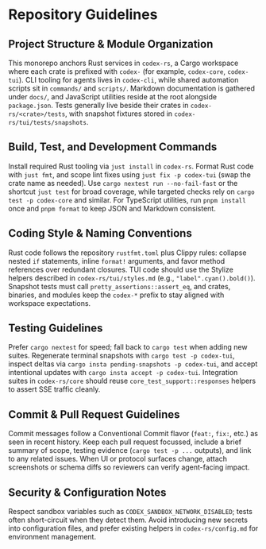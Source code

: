 # Repository Guidelines

## Project Structure & Module Organization
This monorepo anchors Rust services in `codex-rs`, a Cargo workspace where each crate is prefixed with `codex-` (for example, `codex-core`, `codex-tui`). CLI tooling for agents lives in `codex-cli`, while shared automation scripts sit in `commands/` and `scripts/`. Markdown documentation is gathered under `docs/`, and JavaScript utilities reside at the root alongside `package.json`. Tests generally live beside their crates in `codex-rs/<crate>/tests`, with snapshot fixtures stored in `codex-rs/tui/tests/snapshots`.

## Build, Test, and Development Commands
Install required Rust tooling via `just install` in `codex-rs`. Format Rust code with `just fmt`, and scope lint fixes using `just fix -p codex-tui` (swap the crate name as needed). Use `cargo nextest run --no-fail-fast` or the shortcut `just test` for broad coverage, while targeted checks rely on `cargo test -p codex-core` and similar. For TypeScript utilities, run `pnpm install` once and `pnpm format` to keep JSON and Markdown consistent.

## Coding Style & Naming Conventions
Rust code follows the repository `rustfmt.toml` plus Clippy rules: collapse nested `if` statements, inline `format!` arguments, and favor method references over redundant closures. TUI code should use the Stylize helpers described in `codex-rs/tui/styles.md` (e.g., `"label".cyan().bold()`). Snapshot tests must call `pretty_assertions::assert_eq`, and crates, binaries, and modules keep the `codex-*` prefix to stay aligned with workspace expectations.

## Testing Guidelines
Prefer `cargo nextest` for speed; fall back to `cargo test` when adding new suites. Regenerate terminal snapshots with `cargo test -p codex-tui`, inspect deltas via `cargo insta pending-snapshots -p codex-tui`, and accept intentional updates with `cargo insta accept -p codex-tui`. Integration suites in `codex-rs/core` should reuse `core_test_support::responses` helpers to assert SSE traffic cleanly.

## Commit & Pull Request Guidelines
Commit messages follow a Conventional Commit flavor (`feat:`, `fix:`, etc.) as seen in recent history. Keep each pull request focussed, include a brief summary of scope, testing evidence (`cargo test -p ...` outputs), and link to any related issues. When UI or protocol surfaces change, attach screenshots or schema diffs so reviewers can verify agent-facing impact.

## Security & Configuration Notes
Respect sandbox variables such as `CODEX_SANDBOX_NETWORK_DISABLED`; tests often short-circuit when they detect them. Avoid introducing new secrets into configuration files, and prefer existing helpers in `codex-rs/config.md` for environment management.
